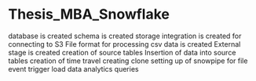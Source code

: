 # Thesis_MBA_Snowflake
database is created
schema is created
storage integration is created for connecting to S3
File format for processing csv data is created
External stage is created
creation of source tables
Insertion of data into  source tables 
creation of time travel
creating clone
setting up of snowpipe for file event trigger load 
data analytics queries
